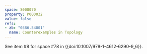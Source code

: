 ```yaml
---
space: S000070
property: P000032
value: false
refs:
- zb: "0386.54001"
  name: Counterexamples in Topology
---
```


See item #8 for space #78 in {{doi:10.1007/978-1-4612-6290-9_6}}.
